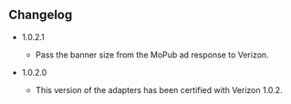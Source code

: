 ## Changelog
  * 1.0.2.1
    * Pass the banner size from the MoPub ad response to Verizon.

  * 1.0.2.0
    * This version of the adapters has been certified with Verizon 1.0.2.
